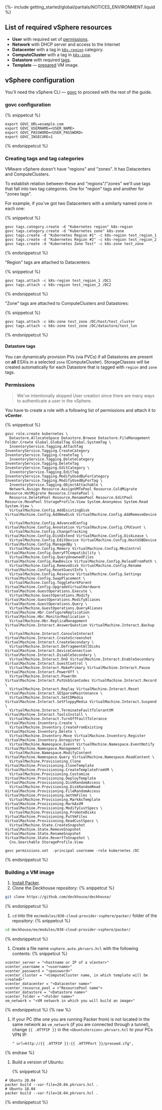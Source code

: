 {%- include getting_started/global/partials/NOTICES_ENVIRONMENT.liquid %}

## List of required vSphere resources

* **User** with required set of [permissions](#permissions).
* **Network** with DHCP server and access to the Internet
* **Datacenter** with a tag in [`k8s-region`](#creating-tags-and-tag-categories) category.
* **ComputeCluster** with a tag in [`k8s-zone`](#creating-tags-and-tag-categories).
* **Datastore** with required [tags](#datastore-tags).
* **Template** — [prepared](#building-a-vm-image) VM image.

## vSphere configuration

You'll need the vSphere CLI — [govc](https://github.com/vmware/govmomi/tree/master/govc#installation) to proceed with the rest of the guide.

### govc configuration

{% snippetcut %}
```shell
export GOVC_URL=example.com
export GOVC_USERNAME=<USER_NAME>
export GOVC_PASSWORD=<USER_PASSWORD>
export GOVC_INSECURE=1
```
{% endsnippetcut %}

### Creating tags and tag categories

VMware vSphere doesn't have "regions" and "zones". It has Datacenters and ComputeClusters.

To establish relation between these and "regions"/"zones" we'll use tags that fall into two tag categories. One for "region" tags and another for "zones tags".

For example, if you've got two Datacenters with a similarly named zone in each one:

{% snippetcut %}
```shell
govc tags.category.create -d "Kubernetes region" k8s-region
govc tags.category.create -d "Kubernetes zone" k8s-zone
govc tags.create -d "Kubernetes Region #1" -c k8s-region test_region_1
govc tags.create -d "Kubernetes Region #2" -c k8s-region test_region_2
govc tags.create -d "Kubernetes Zone Test" -c k8s-zone test_zone
```
{% endsnippetcut %}

"Region" tags are attached to Datacenters:

{% snippetcut %}
```shell
govc tags.attach -c k8s-region test_region_1 /DC1
govc tags.attach -c k8s-region test_region_2 /DC2
```
{% endsnippetcut %}

"Zone" tags are attached to ComputeClusters and Datastores:

{% snippetcut %}
```shell
govc tags.attach -c k8s-zone test_zone /DC/host/test_cluster
govc tags.attach -c k8s-zone test_zone /DC/datastore/test_lun
```
{% endsnippetcut %}

#### Datastore tags

You can dynamically provision PVs (via PVCs) if all Datastores are present on **all** ESXis in a selected `zone` (ComputeCluster).
StorageClasses will be created automatically for each Datastore that is tagged with `region` and `zone` tags.

### Permissions

> We've intentionally skipped User creation since there are many ways to authenticate a user in the vSphere.

You have to create a role with a following list of permissions and attach
it to **vCenter**.

{% snippetcut %}
```shell
govc role.create kubernetes \
  Datastore.AllocateSpace Datastore.Browse Datastore.FileManagement Folder.Create Global.GlobalTag Global.SystemTag \
  InventoryService.Tagging.AttachTag InventoryService.Tagging.CreateCategory InventoryService.Tagging.CreateTag \
  InventoryService.Tagging.DeleteCategory InventoryService.Tagging.DeleteTag InventoryService.Tagging.EditCategory \
  InventoryService.Tagging.EditTag InventoryService.Tagging.ModifyUsedByForCategory InventoryService.Tagging.ModifyUsedByForTag \
  InventoryService.Tagging.ObjectAttachable \
  Network.Assign Resource.AssignVMToPool Resource.ColdMigrate Resource.HotMigrate Resource.CreatePool \
  Resource.DeletePool Resource.RenamePool Resource.EditPool Resource.MovePool StorageProfile.View System.Anonymous System.Read System.View \
  VirtualMachine.Config.AddExistingDisk VirtualMachine.Config.AddNewDisk VirtualMachine.Config.AddRemoveDevice \
  VirtualMachine.Config.AdvancedConfig VirtualMachine.Config.Annotation VirtualMachine.Config.CPUCount \
  VirtualMachine.Config.ChangeTracking VirtualMachine.Config.DiskExtend VirtualMachine.Config.DiskLease \
  VirtualMachine.Config.EditDevice VirtualMachine.Config.HostUSBDevice VirtualMachine.Config.ManagedBy \
  VirtualMachine.Config.Memory VirtualMachine.Config.MksControl VirtualMachine.Config.QueryFTCompatibility \
  VirtualMachine.Config.QueryUnownedFiles VirtualMachine.Config.RawDevice VirtualMachine.Config.ReloadFromPath \
  VirtualMachine.Config.RemoveDisk VirtualMachine.Config.Rename VirtualMachine.Config.ResetGuestInfo \
  VirtualMachine.Config.Resource VirtualMachine.Config.Settings VirtualMachine.Config.SwapPlacement \
  VirtualMachine.Config.ToggleForkParent VirtualMachine.Config.UpgradeVirtualHardware VirtualMachine.GuestOperations.Execute \
  VirtualMachine.GuestOperations.Modify VirtualMachine.GuestOperations.ModifyAliases VirtualMachine.GuestOperations.Query \
  VirtualMachine.GuestOperations.QueryAliases VirtualMachine.Hbr.ConfigureReplication VirtualMachine.Hbr.MonitorReplication \
  VirtualMachine.Hbr.ReplicaManagement VirtualMachine.Interact.AnswerQuestion VirtualMachine.Interact.Backup \
  VirtualMachine.Interact.ConsoleInteract VirtualMachine.Interact.CreateScreenshot VirtualMachine.Interact.CreateSecondary \
  VirtualMachine.Interact.DefragmentAllDisks VirtualMachine.Interact.DeviceConnection VirtualMachine.Interact.DisableSecondary \
  VirtualMachine.Interact.DnD VirtualMachine.Interact.EnableSecondary VirtualMachine.Interact.GuestControl \
  VirtualMachine.Interact.MakePrimary VirtualMachine.Interact.Pause VirtualMachine.Interact.PowerOff \
  VirtualMachine.Interact.PowerOn VirtualMachine.Interact.PutUsbScanCodes VirtualMachine.Interact.Record \
  VirtualMachine.Interact.Replay VirtualMachine.Interact.Reset VirtualMachine.Interact.SESparseMaintenance \
  VirtualMachine.Interact.SetCDMedia VirtualMachine.Interact.SetFloppyMedia VirtualMachine.Interact.Suspend \
  VirtualMachine.Interact.TerminateFaultTolerantVM VirtualMachine.Interact.ToolsInstall \
  VirtualMachine.Interact.TurnOffFaultTolerance VirtualMachine.Inventory.Create \
  VirtualMachine.Inventory.CreateFromExisting VirtualMachine.Inventory.Delete \
  VirtualMachine.Inventory.Move VirtualMachine.Inventory.Register VirtualMachine.Inventory.Unregister \
  VirtualMachine.Namespace.Event VirtualMachine.Namespace.EventNotify VirtualMachine.Namespace.Management \
  VirtualMachine.Namespace.ModifyContent VirtualMachine.Namespace.Query VirtualMachine.Namespace.ReadContent \
  VirtualMachine.Provisioning.Clone VirtualMachine.Provisioning.CloneTemplate VirtualMachine.Provisioning.CreateTemplateFromVM \
  VirtualMachine.Provisioning.Customize VirtualMachine.Provisioning.DeployTemplate VirtualMachine.Provisioning.DiskRandomAccess \
  VirtualMachine.Provisioning.DiskRandomRead VirtualMachine.Provisioning.FileRandomAccess VirtualMachine.Provisioning.GetVmFiles \
  VirtualMachine.Provisioning.MarkAsTemplate VirtualMachine.Provisioning.MarkAsVM VirtualMachine.Provisioning.ModifyCustSpecs \
  VirtualMachine.Provisioning.PromoteDisks VirtualMachine.Provisioning.PutVmFiles VirtualMachine.Provisioning.ReadCustSpecs \
  VirtualMachine.State.CreateSnapshot VirtualMachine.State.RemoveSnapshot VirtualMachine.State.RenameSnapshot VirtualMachine.State.RevertToSnapshot \
  Cns.Searchable StorageProfile.View

govc permissions.set  -principal username -role kubernetes /DC
```
{% endsnippetcut %}

### Building a VM image

1. [Install Packer](https://learn.hashicorp.com/tutorials/packer/get-started-install-cli).
1. Clone the Deckhouse repository:
   {% snippetcut %}
```bash
git clone https://github.com/deckhouse/deckhouse/
```
   {% endsnippetcut %}

1. `cd` into the `ee/modules/030-cloud-provider-vsphere/packer/` folder of the repository:
   {% snippetcut %}
```bash
cd deckhouse/ee/modules/030-cloud-provider-vsphere/packer/
```
   {% endsnippetcut %}

1. Create a file name `vsphere.auto.pkrvars.hcl` with the following contents:
   {% snippetcut %}
```text
vcenter_server = "<hostname or IP of a vCenter>"
vcenter_username = "<username>"
vcenter_password = "<password>"
vcenter_cluster = "<ComputeCluster name, in which template will be created>"
vcenter_datacenter = "<Datacenter name>"
vcenter_resource_pool = <"ResourcePool name">
vcenter_datastore = "<Datastore name>"
vcenter_folder = "<Folder name>"
vm_network = "<VM network in which you will build an image>"
```
   {% endsnippetcut %}
{% raw %}
1. If your PC (the one you are running Packer from) is not located in the same network as `vm_network` (if you are connected through a tunnel), change `{{ .HTTPIP }}` in the `<UbuntuVersion>.pkrvars.hcl` to your PCs VPN IP:

    ```hcl
    " url=http://{{ .HTTPIP }}:{{ .HTTPPort }}/preseed.cfg",
    ```
{% endraw %}

1. Build a version of Ubuntu:

   {% snippetcut %}
```shell
# Ubuntu 20.04
packer build --var-file=20.04.pkrvars.hcl .
# Ubuntu 18.04
packer build --var-file=18.04.pkrvars.hcl .
```
   {% endsnippetcut %}
